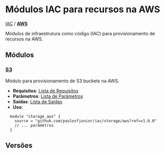 # Módulos IAC para recursos na AWS

[IAC](../README.md) / **[AWS](./README.md)**

Módulos de infraestrutura como código (IAC) para provisionamento de recursos na AWS.

## Módulos

### [**S3**](../storage/aws/README.md)

Módulo para provisionamento de S3 buckets na AWS.

- **Requisitos**: [Lista de Requisitos](../storage/aws/README.md#requisitos)
- **Parâmetros**: [Lista de Parâmetros](../storage/aws/README.md#variáveis)
- **Saídas**: [Lista de Saídas](../storage/aws/README.md#outputs)
- **Uso**:

```hcl
  module "storage_aws" {
    source = "github.com/paulosfjunior/iac/storage/aws?ref=v1.0.0"
    // ... parâmetros
  }
```

## Versões
